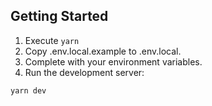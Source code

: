## Getting Started
1. Execute `yarn`
1. Copy .env.local.example to .env.local.
2. Complete with your environment variables.
3. Run the development server:

```bash
yarn dev
```

